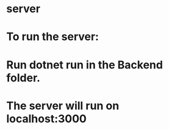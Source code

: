 # server

# To run the server:

# Run dotnet run in the Backend folder.

# The server will run on localhost:3000
